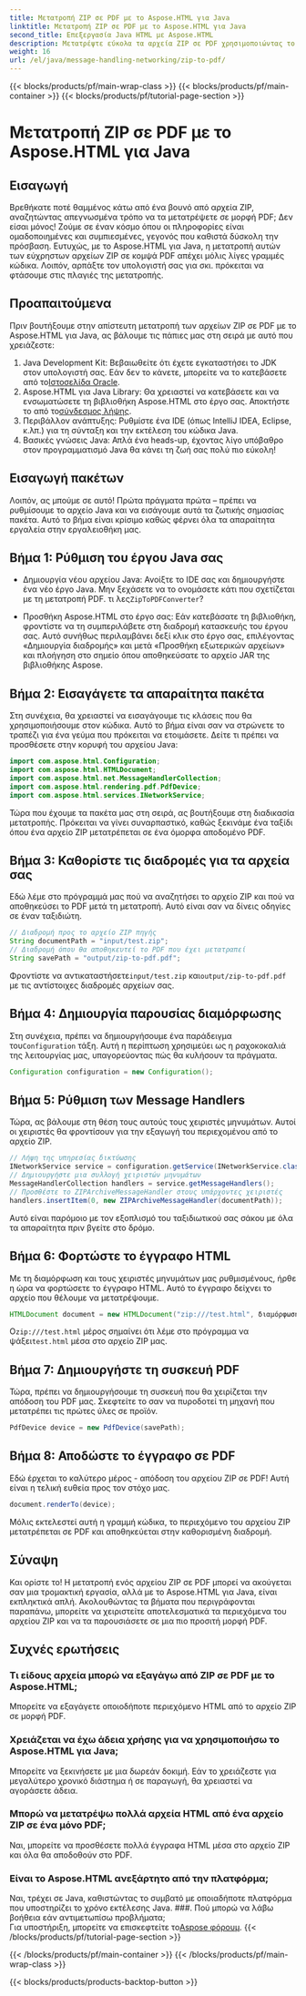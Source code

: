 ```yaml
---
title: Μετατροπή ZIP σε PDF με το Aspose.HTML για Java
linktitle: Μετατροπή ZIP σε PDF με το Aspose.HTML για Java
second_title: Επεξεργασία Java HTML με Aspose.HTML
description: Μετατρέψτε εύκολα τα αρχεία ZIP σε PDF χρησιμοποιώντας το Aspose.HTML για Java με αυτόν τον οδηγό βήμα προς βήμα.
weight: 16
url: /el/java/message-handling-networking/zip-to-pdf/
---
```


{{< blocks/products/pf/main-wrap-class >}}
{{< blocks/products/pf/main-container >}}
{{< blocks/products/pf/tutorial-page-section >}}

# Μετατροπή ZIP σε PDF με το Aspose.HTML για Java

## Εισαγωγή
Βρεθήκατε ποτέ θαμμένος κάτω από ένα βουνό από αρχεία ZIP, αναζητώντας απεγνωσμένα τρόπο να τα μετατρέψετε σε μορφή PDF; Δεν είσαι μόνος! Ζούμε σε έναν κόσμο όπου οι πληροφορίες είναι ομαδοποιημένες και συμπιεσμένες, γεγονός που καθιστά δύσκολη την πρόσβαση. Ευτυχώς, με το Aspose.HTML για Java, η μετατροπή αυτών των εύχρηστων αρχείων ZIP σε κομψά PDF απέχει μόλις λίγες γραμμές κώδικα. Λοιπόν, αρπάξτε τον υπολογιστή σας για σκι. πρόκειται να φτάσουμε στις πλαγιές της μετατροπής.
## Προαπαιτούμενα
Πριν βουτήξουμε στην απίστευτη μετατροπή των αρχείων ZIP σε PDF με το Aspose.HTML για Java, ας βάλουμε τις πάπιες μας στη σειρά με αυτό που χρειάζεστε:
1.  Java Development Kit: Βεβαιωθείτε ότι έχετε εγκαταστήσει το JDK στον υπολογιστή σας. Εάν δεν το κάνετε, μπορείτε να το κατεβάσετε από το[Ιστοσελίδα Oracle](https://www.oracle.com/java/technologies/javase-jdk11-downloads.html).
2.  Aspose.HTML για Java Library: Θα χρειαστεί να κατεβάσετε και να ενσωματώσετε τη βιβλιοθήκη Aspose.HTML στο έργο σας. Αποκτήστε το από το[σύνδεσμος λήψης](https://releases.aspose.com/html/java/).
3. Περιβάλλον ανάπτυξης: Ρυθμίστε ένα IDE (όπως IntelliJ IDEA, Eclipse, κ.λπ.) για τη σύνταξη και την εκτέλεση του κώδικα Java.
4. Βασικές γνώσεις Java: Απλά ένα heads-up, έχοντας λίγο υπόβαθρο στον προγραμματισμό Java θα κάνει τη ζωή σας πολύ πιο εύκολη!
## Εισαγωγή πακέτων
Λοιπόν, ας μπούμε σε αυτό! Πρώτα πράγματα πρώτα – πρέπει να ρυθμίσουμε το αρχείο Java και να εισάγουμε αυτά τα ζωτικής σημασίας πακέτα. Αυτό το βήμα είναι κρίσιμο καθώς φέρνει όλα τα απαραίτητα εργαλεία στην εργαλειοθήκη μας. 
## Βήμα 1: Ρύθμιση του έργου Java σας
- Δημιουργία νέου αρχείου Java: Ανοίξτε το IDE σας και δημιουργήστε ένα νέο έργο Java. Μην ξεχάσετε να το ονομάσετε κάτι που σχετίζεται με τη μετατροπή PDF. τι λες`ZipToPDFConverter`?
  
- Προσθήκη Aspose.HTML στο έργο σας: Εάν κατεβάσατε τη βιβλιοθήκη, φροντίστε να τη συμπεριλάβετε στη διαδρομή κατασκευής του έργου σας. Αυτό συνήθως περιλαμβάνει δεξί κλικ στο έργο σας, επιλέγοντας «Δημιουργία διαδρομής» και μετά «Προσθήκη εξωτερικών αρχείων» και πλοήγηση στο σημείο όπου αποθηκεύσατε το αρχείο JAR της βιβλιοθήκης Aspose.
## Βήμα 2: Εισαγάγετε τα απαραίτητα πακέτα
Στη συνέχεια, θα χρειαστεί να εισαγάγουμε τις κλάσεις που θα χρησιμοποιήσουμε στον κώδικα. Αυτό το βήμα είναι σαν να στρώνετε το τραπέζι για ένα γεύμα που πρόκειται να ετοιμάσετε. Δείτε τι πρέπει να προσθέσετε στην κορυφή του αρχείου Java:
```java
import com.aspose.html.Configuration;
import com.aspose.html.HTMLDocument;
import com.aspose.html.net.MessageHandlerCollection;
import com.aspose.html.rendering.pdf.PdfDevice;
import com.aspose.html.services.INetworkService;
```
Τώρα που έχουμε τα πακέτα μας στη σειρά, ας βουτήξουμε στη διαδικασία μετατροπής. Πρόκειται να γίνει συναρπαστικό, καθώς ξεκινάμε ένα ταξίδι όπου ένα αρχείο ZIP μετατρέπεται σε ένα όμορφα αποδομένο PDF. 
## Βήμα 3: Καθορίστε τις διαδρομές για τα αρχεία σας
Εδώ λέμε στο πρόγραμμά μας πού να αναζητήσει το αρχείο ZIP και πού να αποθηκεύσει το PDF μετά τη μετατροπή. Αυτό είναι σαν να δίνεις οδηγίες σε έναν ταξιδιώτη.
```java
// Διαδρομή προς το αρχείο ZIP πηγής
String documentPath = "input/test.zip";
// Διαδρομή όπου θα αποθηκευτεί το PDF που έχει μετατραπεί
String savePath = "output/zip-to-pdf.pdf";
```
 Φροντίστε να αντικαταστήσετε`input/test.zip` και`output/zip-to-pdf.pdf` με τις αντίστοιχες διαδρομές αρχείων σας.
## Βήμα 4: Δημιουργία παρουσίας διαμόρφωσης
 Στη συνέχεια, πρέπει να δημιουργήσουμε ένα παράδειγμα του`Configuration` τάξη. Αυτή η περίπτωση χρησιμεύει ως η ραχοκοκαλιά της λειτουργίας μας, υπαγορεύοντας πώς θα κυλήσουν τα πράγματα.
```java
Configuration configuration = new Configuration();
```
## Βήμα 5: Ρύθμιση των Message Handlers
Τώρα, ας βάλουμε στη θέση τους αυτούς τους χειριστές μηνυμάτων. Αυτοί οι χειριστές θα φροντίσουν για την εξαγωγή του περιεχομένου από το αρχείο ZIP. 
```java
// Λήψη της υπηρεσίας δικτύωσης
INetworkService service = configuration.getService(INetworkService.class);
// Δημιουργήστε μια συλλογή χειριστών μηνυμάτων
MessageHandlerCollection handlers = service.getMessageHandlers();
// Προσθέστε το ZIPArchiveMessageHandler στους υπάρχοντες χειριστές
handlers.insertItem(0, new ZIPArchiveMessageHandler(documentPath));
```
Αυτό είναι παρόμοιο με τον εξοπλισμό του ταξιδιωτικού σας σάκου με όλα τα απαραίτητα πριν βγείτε στο δρόμο.
## Βήμα 6: Φορτώστε το έγγραφο HTML
Με τη διαμόρφωση και τους χειριστές μηνυμάτων μας ρυθμισμένους, ήρθε η ώρα να φορτώσετε το έγγραφο HTML. Αυτό το έγγραφο δείχνει το αρχείο που θέλουμε να μετατρέψουμε.
```java
HTMLDocument document = new HTMLDocument("zip:///test.html", διαμόρφωση);
```
 Ο`zip:///test.html` μέρος σημαίνει ότι λέμε στο πρόγραμμα να ψάξει`test.html` μέσα στο αρχείο ZIP μας.
## Βήμα 7: Δημιουργήστε τη συσκευή PDF
Τώρα, πρέπει να δημιουργήσουμε τη συσκευή που θα χειρίζεται την απόδοση του PDF μας. Σκεφτείτε το σαν να πυροδοτεί τη μηχανή που μετατρέπει τις πρώτες ύλες σε προϊόν.
```java
PdfDevice device = new PdfDevice(savePath);
```
## Βήμα 8: Αποδώστε το έγγραφο σε PDF
Εδώ έρχεται το καλύτερο μέρος - απόδοση του αρχείου ZIP σε PDF! Αυτή είναι η τελική ευθεία προς τον στόχο μας.
```java
document.renderTo(device);
```
Μόλις εκτελεστεί αυτή η γραμμή κώδικα, το περιεχόμενο του αρχείου ZIP μετατρέπεται σε PDF και αποθηκεύεται στην καθορισμένη διαδρομή.
## Σύναψη
Και ορίστε το! Η μετατροπή ενός αρχείου ZIP σε PDF μπορεί να ακούγεται σαν μια τρομακτική εργασία, αλλά με το Aspose.HTML για Java, είναι εκπληκτικά απλή. Ακολουθώντας τα βήματα που περιγράφονται παραπάνω, μπορείτε να χειριστείτε αποτελεσματικά τα περιεχόμενα του αρχείου ZIP και να τα παρουσιάσετε σε μια πιο προσιτή μορφή PDF.
## Συχνές ερωτήσεις
### Τι είδους αρχεία μπορώ να εξαγάγω από ZIP σε PDF με το Aspose.HTML;  
Μπορείτε να εξαγάγετε οποιοδήποτε περιεχόμενο HTML από το αρχείο ZIP σε μορφή PDF.
### Χρειάζεται να έχω άδεια χρήσης για να χρησιμοποιήσω το Aspose.HTML για Java;  
Μπορείτε να ξεκινήσετε με μια δωρεάν δοκιμή. Εάν το χρειάζεστε για μεγαλύτερο χρονικό διάστημα ή σε παραγωγή, θα χρειαστεί να αγοράσετε άδεια.
### Μπορώ να μετατρέψω πολλά αρχεία HTML από ένα αρχείο ZIP σε ένα μόνο PDF;  
Ναι, μπορείτε να προσθέσετε πολλά έγγραφα HTML μέσα στο αρχείο ZIP και όλα θα αποδοθούν στο PDF.
### Είναι το Aspose.HTML ανεξάρτητο από την πλατφόρμα;  
Ναι, τρέχει σε Java, καθιστώντας το συμβατό με οποιαδήποτε πλατφόρμα που υποστηρίζει το χρόνο εκτέλεσης Java.
###. Πού μπορώ να λάβω βοήθεια εάν αντιμετωπίσω προβλήματα;  
 Για υποστήριξη, μπορείτε να επισκεφτείτε το[Aspose φόρουμ](https://forum.aspose.com/c/html/29).
{{< /blocks/products/pf/tutorial-page-section >}}

{{< /blocks/products/pf/main-container >}}
{{< /blocks/products/pf/main-wrap-class >}}

{{< blocks/products/products-backtop-button >}}

